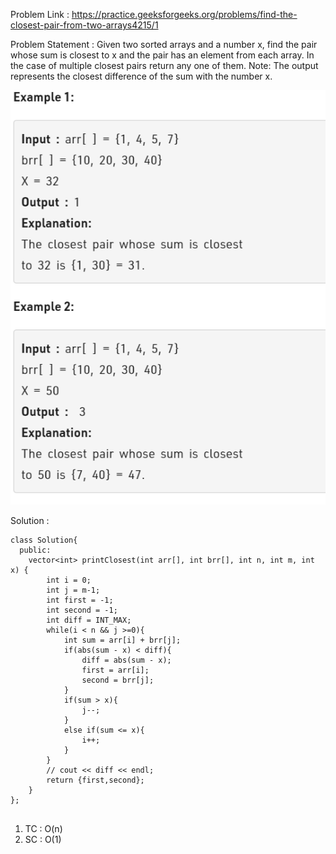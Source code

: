 Problem Link : https://practice.geeksforgeeks.org/problems/find-the-closest-pair-from-two-arrays4215/1

Problem Statement : Given two sorted arrays and a number x, find the pair whose sum is closest to x and the pair has an element from each array. In the case of multiple closest pairs return any one of them.
Note: The output represents the closest difference of the sum with the number x.

![](/images/A1.PNG)

Solution : 

```
class Solution{
  public:
    vector<int> printClosest(int arr[], int brr[], int n, int m, int x) {
        int i = 0;
        int j = m-1;
        int first = -1;
        int second = -1;
        int diff = INT_MAX;
        while(i < n && j >=0){
            int sum = arr[i] + brr[j];
            if(abs(sum - x) < diff){
                diff = abs(sum - x);
                first = arr[i];
                second = brr[j];
            }
            if(sum > x){
                j--;
            }
            else if(sum <= x){
                i++;
            }
        }
        // cout << diff << endl;
        return {first,second};
    }
};


```

1) TC : O(n)<br>
2) SC : O(1)